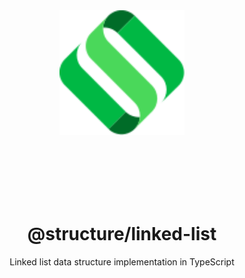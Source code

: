 <div align="center">
  <img src="../../assets/logo.svg" style="height:200px">

  <br><br><br><br><br>

  # @structure/linked-list

  Linked list data structure implementation in TypeScript

</div align="center">

<br><br>

<div align="center">

